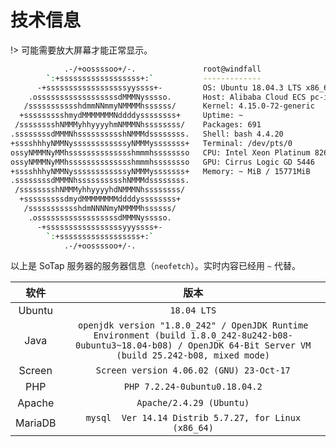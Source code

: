 # 技术信息

!> 可能需要放大屏幕才能正常显示。

```bash
            .-/+oossssoo+/-.               root@windfall
        `:+ssssssssssssssssss+:`           -------------
      -+ssssssssssssssssssyyssss+-         OS: Ubuntu 18.04.3 LTS x86_64
    .ossssssssssssssssssdMMMNysssso.       Host: Alibaba Cloud ECS pc-i440fx-2.
   /ssssssssssshdmmNNmmyNMMMMhssssss/      Kernel: 4.15.0-72-generic
  +ssssssssshmydMMMMMMMNddddyssssssss+     Uptime: ~
 /sssssssshNMMMyhhyyyyhmNMMMNhssssssss/    Packages: 691
.ssssssssdMMMNhsssssssssshNMMMdssssssss.   Shell: bash 4.4.20
+sssshhhyNMMNyssssssssssssyNMMMysssssss+   Terminal: /dev/pts/0
ossyNMMMNyMMhsssssssssssssshmmmhssssssso   CPU: Intel Xeon Platinum 8269CY (4)  
ossyNMMMNyMMhsssssssssssssshmmmhssssssso   GPU: Cirrus Logic GD 5446
+sssshhhyNMMNyssssssssssssyNMMMysssssss+   Memory: ~ MiB / 15771MiB
.ssssssssdMMMNhsssssssssshNMMMdssssssss.
 /sssssssshNMMMyhhyyyyhdNMMMNhssssssss/
  +sssssssssdmydMMMMMMMMddddyssssssss+
   /ssssssssssshdmNNNNmyNMMMMhssssss/
    .ossssssssssssssssssdMMMNysssso.
      -+sssssssssssssssssyyyssss+-
        `:+ssssssssssssssssss+:`
            .-/+oossssoo+/-.
```

以上是 SoTap 服务器的服务器信息（`neofetch`）。实时内容已经用 `~` 代替。

|  软件   |                                                                                 版本                                                                                 |
| :-----: | :------------------------------------------------------------------------------------------------------------------------------------------------------------------: |
| Ubuntu  |                                                                             `18.04 LTS`                                                                              |
|  Java   | `openjdk version "1.8.0_242" / OpenJDK Runtime Environment (build 1.8.0_242-8u242-b08-0ubuntu3~18.04-b08) / OpenJDK 64-Bit Server VM (build 25.242-b08, mixed mode)` |
| Screen  |                                                               `Screen version 4.06.02 (GNU) 23-Oct-17`                                                               |
|   PHP   |                                                                    `PHP 7.2.24-0ubuntu0.18.04.2`                                                                     |
| Apache  |                                                                       `Apache/2.4.29 (Ubuntu)`                                                                       |
| MariaDB |                                                        `mysql  Ver 14.14 Distrib 5.7.27, for Linux (x86_64)`                                                         |
